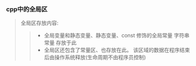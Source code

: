 ### cpp中的全局区


> 全局区存放内容:
> > - 全局变量和静态变量、静态变量、const 修饰的全局常量  字符串常量 存放于此
> > - 全局区还包含了常量区、也存放在此。
> 该区域的数据在程序结束后由操作系统释放(生命周期不由程序员控制)

